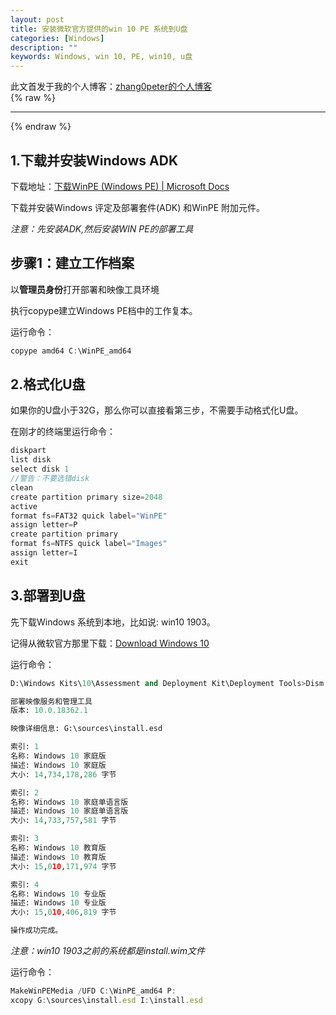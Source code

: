 ```yaml
---
layout: post
title: 安装微软官方提供的win 10 PE 系统到U盘
categories: [Windows]
description: ""
keywords: Windows, win 10, PE, win10, u盘
---
```


此文首发于我的个人博客：[zhang0peter的个人博客](https://zhang0peter.com)         
{% raw %}
***          
{% endraw %}


## 1.下载并安装Windows ADK
下载地址：[下载WinPE (Windows PE) | Microsoft Docs](https://docs.microsoft.com/zh-tw/windows-hardware/manufacture/desktop/download-winpe--windows-pe)           

下载并安装Windows 评定及部署套件(ADK) 和WinPE 附加元件。

*注意：先安装ADK,然后安装WIN PE的部署工具*
## 步骤1：建立工作档案
以**管理员身份**打开部署和映像工具环境

执行copype建立Windows PE档中的工作复本。

运行命令：
```js
copype amd64 C:\WinPE_amd64
```
## 2.格式化U盘
如果你的U盘小于32G，那么你可以直接看第三步，不需要手动格式化U盘。

在刚才的终端里运行命令：
```js
diskpart
list disk
select disk 1
//警告：不要选错disk
clean
create partition primary size=2048
active
format fs=FAT32 quick label="WinPE"
assign letter=P
create partition primary
format fs=NTFS quick label="Images"
assign letter=I  
exit
```
## 3.部署到U盘
先下载Windows 系统到本地，比如说: win10 1903。

记得从微软官方那里下载：[Download Windows 10](https://www.microsoft.com/en-us/software-download/windows10)

运行命令：
```python
D:\Windows Kits\10\Assessment and Deployment Kit\Deployment Tools>Dism /Get-ImageInfo /ImageFile:G:\sources\install.esd

部署映像服务和管理工具
版本: 10.0.18362.1

映像详细信息: G:\sources\install.esd

索引: 1
名称: Windows 10 家庭版
描述: Windows 10 家庭版
大小: 14,734,178,286 字节

索引: 2
名称: Windows 10 家庭单语言版
描述: Windows 10 家庭单语言版
大小: 14,733,757,581 字节

索引: 3
名称: Windows 10 教育版
描述: Windows 10 教育版
大小: 15,010,171,974 字节

索引: 4
名称: Windows 10 专业版
描述: Windows 10 专业版
大小: 15,010,406,819 字节

操作成功完成。
```
*注意：win10 1903之前的系统都是install.wim文件*

运行命令：
```js
MakeWinPEMedia /UFD C:\WinPE_amd64 P:
xcopy G:\sources\install.esd I:\install.esd
```




















